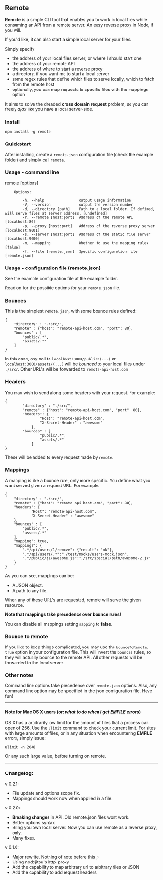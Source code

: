 ## Remote

**Remote** is a simple CLI tool that enables you to work in local files while consuming an API from a remote server. An easy reverse proxy in Node, if you will.

If you'd like, it can also start a simple local server for your files.

Simply specify

- the address of your local files server, or where I should start one
- the address of your remote API
- the address of where to start a reverse proxy
- a directory, if you want me to start a local server
- some regex rules that define which files to serve locally, which to fetch from the remote host
- optionally, you can map requests to specific files with the mappings option

It aims to solve the dreaded **cross domain request** problem, so you can freely *ajax* like you have a local server-side.

### Install

	npm install -g remote

### Quickstart

After installing, create a `remote.json` configuration file (check the example folder) and simply call `remote`.

### Usage - command line

  remote [options]

		Options:

			-h, --help                output usage information
			-V, --version             output the version number
			-d, --directory [path]    Path to a local folder. If defined, will serve files at server address. [undefined]
			-r, --remote [host:port]  Address of the remote API [localhost:80]
			-p, --proxy [host:port]   Address of the reverse proxy server [localhost:9001]
			-s, --server [host:port]  Address of the static file server [localhost:9000]
			-m, --mapping             Whether to use the mapping rules [false]
			-f, --file [remote.json]  Specific configuration file [remote.json]

### Usage - configuration file (remote.json)

See the example configuration file at the example folder.

Read on for the possible options for your `remote.json` file.

### Bounces

This is the simplest `remote.json`, with some bounce rules defined:

	{
		"directory" : "./src/",
		"remote" : {"host": "remote-api-host.com", "port": 80},
		"bounces" : [
		    "public/.*",
		    "assets/.*"
		]
	}

In this case, any call to `localhost:3000/public/(...)` or `localhost:3000/assets/(...)`  will be *bounced* to your local files under `./src/`.
Other URL's will be forwarded to `remote-api-host.com`

### Headers

You may wish to send along some headers with your request. For example:

    {
			"directory" : "./src/",
			"remote" : {"host": "remote-api-host.com", "port": 80},
			"headers": {
					"Host": "remote-api-host.com",
					"X-Secret-Header" : "awesome"
				},
			"bounces" : [
					"public/.*",
					"assets/.*"
				]
    }

These will be added to every request made by `remote`.

### Mappings

A mapping is like a bounce rule, only more specific. You define what you want served given a request URL. For example:

    {
		"directory" : "./src/",
		"remote" : {"host": "remote-api-host.com", "port": 80},
		"headers": {
				"Host": "remote-api-host.com",
				"X-Secret-Header" : "awesome"
		},
		"bounces" : [
		    "public/.*",
		    "assets/.*"
		],
        "mapping": true,
        "mappings": {
            ".*/api/users/1/remove": {"result": "ok"},
            ".*/api/users/.*":"./test/mocks/users-mock.json",
            ".*/public/js/awesome.js":"./src/special/path/awesome-2.js"
        }
    }


As you can see, mappings can be:

- A JSON object.
- A path to any file.

When any of these URL's are requested, remote will serve the given resource.

**Note that mappings take precedence over bounce rules!**

You can disable all mappings setting `mapping` to **false**.

### Bounce to remote

If you like to keep things complicated, you may use the `bounceToRemote: true` option in your configuration file.
This will invert the `bounces` rules, so they will actually bounce to the remote API. All other requests will be forwarded to the local server.

### Other notes

Command line options take precedence over `remote.json` options.
Also, any command line option may be specified in the json configuration file.
Have fun!

-----------------

#### Note for Mac OS X users (or: *what to do when I get EMFILE errors*)

OS X has a arbitrarily low limit for the amount of files that a process can open of 256.
Use the `ulimit` command to check your current limit.
For sites with large amounts of files, or in any situation when encountering **EMFILE** errors, simply issue:

    ulimit -n 2048

Or any such large value, before turning on remote.

-----------------

### Changelog:
v 0.2.1:

- File update and options scope fix.
- Mappings should work now when applied in a file.

v 0.2.0:

- **Breaking changes** in API. Old remote.json files wont work.
- Better options syntax
- Bring you own local server. Now you can use remote as a reverse proxy, only.
- Many fixes.

v 0.1.0:

- Major rewrite. Nothing of note before this ;)
- Using nodejitsu's http-proxy
- Add the capability to map arbitrary url to arbitrary files or JSON
- Add the capability to add request headers